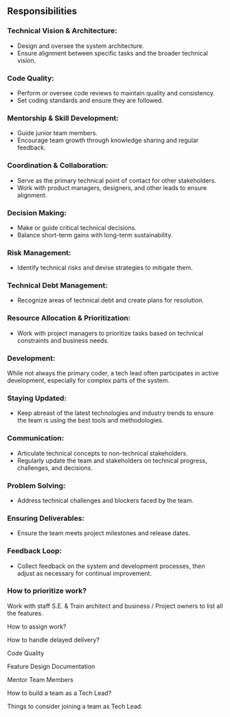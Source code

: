 ## Responsibilities

### Technical Vision & Architecture:
- Design and oversee the system architecture.
- Ensure alignment between specific tasks and the broader technical vision.

### Code Quality:
- Perform or oversee code reviews to maintain quality and consistency.
- Set coding standards and ensure they are followed.

### Mentorship & Skill Development:
- Guide junior team members.
- Encourage team growth through knowledge sharing and regular feedback.

### Coordination & Collaboration:
- Serve as the primary technical point of contact for other stakeholders.
- Work with product managers, designers, and other leads to ensure alignment.

### Decision Making:
- Make or guide critical technical decisions.
- Balance short-term gains with long-term sustainability.

### Risk Management:
- Identify technical risks and devise strategies to mitigate them.

### Technical Debt Management:
- Recognize areas of technical debt and create plans for resolution.

### Resource Allocation & Prioritization:
- Work with project managers to prioritize tasks based on technical constraints and business needs.

### Development:
While not always the primary coder, a tech lead often participates in active development, especially for complex parts of the system.

### Staying Updated:
- Keep abreast of the latest technologies and industry trends to ensure the team is using the best tools and methodologies.

### Communication:
- Articulate technical concepts to non-technical stakeholders.
- Regularly update the team and stakeholders on technical progress, challenges, and decisions.

### Problem Solving:
- Address technical challenges and blockers faced by the team.

### Ensuring Deliverables:
- Ensure the team meets project milestones and release dates.

### Feedback Loop:
- Collect feedback on the system and development processes, then adjust as necessary for continual improvement.


### How to prioritize work?
Work with staff S.E. & Train architect and business / Project owners to list all the features.

How to assign work?

How to handle delayed delivery?

Code Quality

Feature Design Documentation

Mentor Team Members

How to build a team as a Tech Lead?

Things to consider joining a team as Tech Lead.


